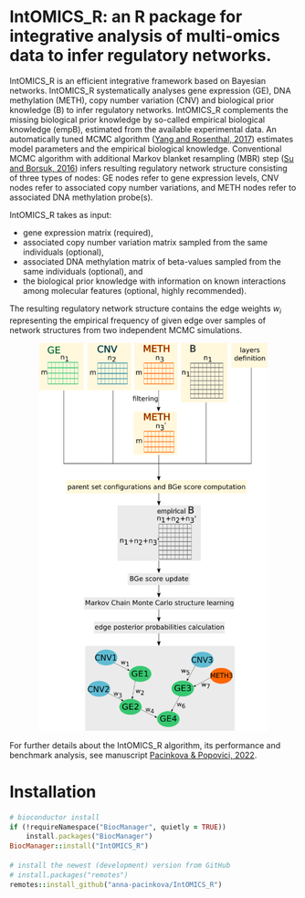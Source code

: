 # IntOMICS_R: an R package for integrative analysis of multi-omics data to infer regulatory networks.

IntOMICS_R is an efficient integrative framework based on Bayesian networks.
IntOMICS_R systematically analyses gene expression (GE), DNA methylation (METH), copy number variation (CNV) and biological prior knowledge (B) to infer regulatory networks. 
IntOMICS_R complements the missing biological prior knowledge by so-called empirical biological knowledge (empB), estimated from the available experimental data. 
An automatically tuned MCMC algorithm ([Yang and Rosenthal, 2017](http://probability.ca/jeff/ftpdir/jinyoung1.pdf)) estimates model parameters and the empirical biological knowledge.
Conventional MCMC algorithm with additional Markov blanket resampling (MBR) step ([Su and Borsuk, 2016](https://jmlr.org/papers/volume17/su16a/su16a.pdf)) infers resulting regulatory network structure consisting of three types of nodes: GE nodes refer to gene expression levels, CNV nodes refer to associated copy number variations, and METH nodes refer to associated DNA methylation probe(s).

IntOMICS_R takes as input: 
* gene expression matrix (required), 
* associated copy number variation matrix sampled from the same individuals (optional), 
* associated DNA methylation matrix of beta-values sampled from the same individuals (optional), and 
* the biological prior knowledge with information on known interactions among molecular features (optional, highly recommended). 

The resulting regulatory network structure contains the edge weights $`w_i`$ representing the empirical frequency of given edge over samples of network structures from two independent MCMC simulations.

<p align="center">
  <img src="vignettes/figures/IntOMICS_R_framework_METH_empB_modules.png" width="400" height="680" alt="IntOMICS_R framework">
</p>
     
For further details about the IntOMICS_R algorithm, its performance and benchmark analysis, see manuscript [Pacinkova \& Popovici, 2022](https://assets.researchsquare.com/files/rs-1291540/v1_covered.pdf?c=1643735189). 

# Installation
```ruby
# bioconductor install
if (!requireNamespace("BiocManager", quietly = TRUE))
    install.packages("BiocManager")
BiocManager::install("IntOMICS_R")

# install the newest (development) version from GitHub
# install.packages("remotes")
remotes::install_github("anna-pacinkova/IntOMICS_R")
```
